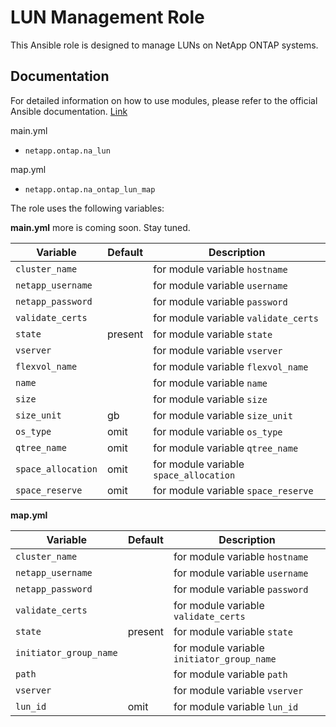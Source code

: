 # LUN Management Role

This Ansible role is designed to manage LUNs on NetApp ONTAP systems.

## Documentation

For detailed information on how to use modules, please refer to the official Ansible documentation. [Link](https://docs.ansible.com/ansible/latest/collections/netapp/ontap/index.html)

main.yml
- `netapp.ontap.na_lun`

map.yml
- `netapp.ontap.na_ontap_lun_map`

The role uses the following variables:

**main.yml**
more is coming soon. Stay tuned.

| Variable              | Default | Description                              |
|-----------------------|---------|------------------------------------------|
| `cluster_name`        |         | for module variable `hostname`           |
| `netapp_username`     |         | for module variable `username`           |
| `netapp_password`     |         | for module variable `password`           |
| `validate_certs`      |         | for module variable `validate_certs`     |
| `state`               | present | for module variable `state`              |
| `vserver`             |         | for module variable `vserver`            |
| `flexvol_name`        |         | for module variable `flexvol_name `      |
| `name`                |         | for module variable `name`               |
| `size`                |         | for module variable `size`               |
| `size_unit`           | gb      | for module variable `size_unit`          |
| `os_type`             | omit    | for module variable `os_type`            |
| `qtree_name`          | omit    | for module variable `qtree_name`         |
| `space_allocation`    | omit    | for module variable `space_allocation`   |
| `space_reserve`       | omit    | for module variable `space_reserve`      |

**map.yml**

| Variable              | Default | Description                               |
|-----------------------|---------|-------------------------------------------|
| `cluster_name`        |         | for module variable `hostname`            |
| `netapp_username`     |         | for module variable `username`            |
| `netapp_password`     |         | for module variable `password`            |
| `validate_certs`      |         | for module variable `validate_certs`      |
| `state`               | present | for module variable `state`               |
| `initiator_group_name`|         | for module variable `initiator_group_name`|
| `path`                |         | for module variable `path`                |
| `vserver`             |         | for module variable `vserver`             |
| `lun_id`              | omit    | for module variable `lun_id`              |
